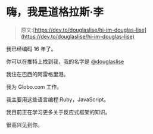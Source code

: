 # 嗨，我是道格拉斯·李

> 原文:[https://dev.to/douglaslise/hi-im-douglas-lise](https://dev.to/douglaslise/hi-im-douglas-lise)

我已经编码 16 年了。

你可以在推特上找到我，我的名字是 [@douglaslise](https://twitter.com/douglaslise)

我住在巴西的阿雷格里港。

我为 Globo.com 工作。

我主要用这些语言编程:Ruby，JavaScript。

我目前正在学习更多关于反应式框架的知识。

很高兴见到你。